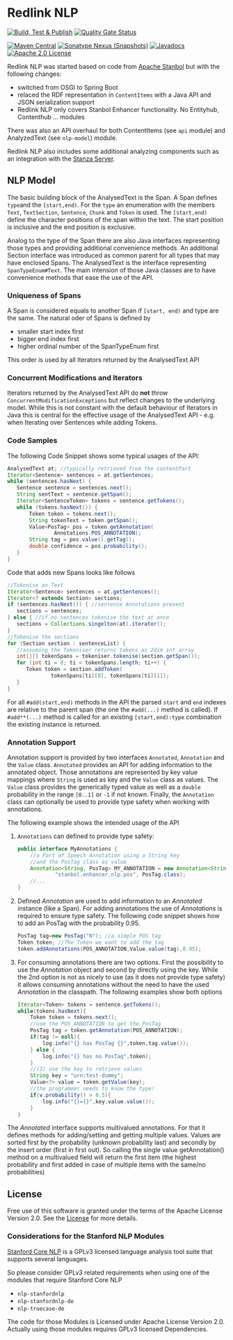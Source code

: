 # Redlink NLP

[![Build, Test & Publish](https://github.com/redlink-gmbh/redlink-nlp/actions/workflows/maven-build-and-deploy.yaml/badge.svg)](https://github.com/redlink-gmbh/redlink-nlp/actions/workflows/maven-build-and-deploy.yaml)
[![Quality Gate Status](https://sonarcloud.io/api/project_badges/measure?project=redlink-gmbh_redlink-nlp&metric=alert_status)](https://sonarcloud.io/dashboard?id=redlink-gmbh_redlink-nlp)

[![Maven Central](https://img.shields.io/maven-central/v/io.redlink.nlp/redlink-nlp.png)](https://search.maven.org/#search%7Cga%7C1%7Cg%3A%22io.redlink.nlp%22)
[![Sonatype Nexus (Snapshots)](https://img.shields.io/nexus/s/https/oss.sonatype.org/io.redlink.nlp/redlink-nlp.png)](https://oss.sonatype.org/#nexus-search;gav~io.redlink.nlp~~~~)
[![Javadocs](https://www.javadoc.io/badge/io.redlink.nlp/redlink-nlp.svg)](https://www.javadoc.io/doc/io.redlink.nlp/redlink-nlp)
[![Apache 2.0 License](https://img.shields.io/github/license/redlink-gmbh/redlink-nlp.svg)](https://www.apache.org/licenses/LICENSE-2.0)

Redlink NLP was started based on code from [Apache Stanbol](https://stanbol.apache.org/) but with
the following changes:

* switched from OSGI to Spring Boot
* relaced the RDF representation in `ContentItems` with a Java API and JSON serialization support
* Redlink NLP only covers Stanbol Enhancer functionality. No Entityhub, Contenthub ... modules

There was also an API overhaul for both ContentItems (see `api` module) and AnalyzedText (see `nlp-model`) module.

Redlink NLP also includes some additional analyzing components such as an integration with the 
[Stanza Server](https://github.com/redlink-gmbh/stanza-server).

## NLP Model

The basic building block of the AnalysedText is the Span. A Span defines `type`and the `[start,end)`. For the `type` an
enumeration with the members `Text`, `TextSection`, `Sentence`, `Chunk` and `Token` is used. The `[start,end)` define
the character positions of the span within the text. The start position is inclusive and the end position is exclusive.

Analog to the type of the Span there are also Java interfaces representing those types and providing additional
convenience methods. An additional Section interface was introduced as common parent for all types that may have
enclosed Spans. The AnalysedText is the interface representing `SpanTypeEnum#Text`. The main intension of those Java
classes are to have convenience methods that ease the use of the API.

### Uniqueness of Spans

A Span is considered equals to another Span if `[start, end)` and type are the same. The natural oder of Spans is defined
by

* smaller start index first
* bigger end index first
* higher ordinal number of the SpanTypeEnum first

This order is used by all Iterators returned by the AnalysedText API

### Concurrent Modifications and Iterators

Iterators returned by the AnalysedText API do __not__ throw `ConcurrentModificationExceptions` but reflect changes to
the underlying model. While this is not constant with the default behaviour of Iterators in Java this is central for
the effective usage of the AnalysedText API - e.g. when Iterating over Sentences while adding Tokens.

### Code Samples

The following Code Snippet shows some typical usages of the API:

```java
AnalysedText at; //typically retrieved from the contentPart
Iterator<Sentence> sentences = at.getSentences;
while (sentences.hasNext) {
   Sentence sentence = sentences.next();
   String sentText = sentence.getSpan();
   Iterator<SentenceToken> tokens = sentence.getTokens();
   while (tokens.hasNext()) {
       Token token = tokens.next();
       String tokenText = token.getSpan();
       Value<PosTag> pos = token.getAnnotation(
               Annotations.POS_ANNOTATION);
       String tag = pos.value().getTag();
       double confidence = pos.probability();
   }
}
```

Code that adds new Spans looks like follows

```java
//Tokenise an Text
Iterator<Sentence> sentences = at.getSentences();
Iterator<? extends Section> sections;
if (sentences.hasNext()) { //sentence Annotations present
   sections = sentences;
} else { //if no sentences tokenise the text at once
   sections = Collections.singelton(at).iterator();
}
//Tokenise the sections
for (Section section : sentenceList) {
   //assuming the Tokeniser returns tokens as 2dim int array
   int[][] tokenSpans = tokeniser.tokenise(section.getSpan());
   for (int ti = 0; ti < tokenSpans.length; ti++) {
      Token token = section.addToken(
              tokenSpans[ti][0], tokenSpans[ti][1]);
   }
}
```

For all `#add(start,end)` methods in the API the parsed `start` and `end` indexes are relative to the parent span (the
one the `#add(...)` method is called). If `#add**(...)` method is called for an existing `[start,end):type` combination the
existing instance is returned.

### Annotation Support

Annotation support is provided by two interfaces `Annotated`, `Annotation` and the `Value` class. `Annotated` provides
an API for adding information to the annotated object. Those annotations are represented by key value mappings
where `String` is used as key and the `Value` class as values. The `Value` class provides the generically typed value as
well as a `double` probability in the range `[0..1]` or `-1` if not known. Finally, the `Annotation` class can optionally
be used to provide type safety when working with annotations.

The following example shows the intended usage of the API

1. `Annotations` can defined to provide type safety:

   ```java
   public interface MyAnnotations {
       //a Part of Speech Annotation using a String key
       //and the PosTag class as value
       Annotation<String, PosTag> MY_ANNOTATION = new Annotation<String, My>(
               "stanbol.enhancer.nlp.pos", PosTag.class);
       //...
   }
   ```

2. Defined _Annotation_ are used to add information to an _Annotated_ instance (like a Span). For adding annotations the
   use of _Annotations_ is required to ensure type safety. The following code snippet shows how to add an PosTag with
   the probability 0.95.

   ```java
   PosTag tag=new PosTag("N"); //a simple POS tag
   Token token; //The Token we want to add the tag
   token.addAnnotations(POS_ANNOTATION,Value.value(tag),0.95);
   ```

3. For consuming annotations there are two options. First the possibility to use the _Annotation_ object and second by
   directly using the key. While the 2nd option is not as nicely to use (as it does not provide type safety) it allows
   consuming annotations without the need to have the used _Annotation_ in the classpath. The following examples show
   both options

   ```java
   Iterator<Token> tokens = sentence.getTokens();
   while(tokens.hasNext){
       Token token = tokens.next();
       //use the POS_ANNOTATION to get the PosTag
       PosTag tag = token.getAnnotation(POS_ANNOTATION);
       if(tag != null){
           log.info("{} has PosTag {}",token,tag.value());
       } else {
           log.info("{} has no PosTag",token);
       }
       //(2) use the key to retrieve values
       String key = "urn:test-dummy";
       Value<?> value = token.getValue(key);
       //the programmer needs to know the type!
       if(v.probability() > 0.5){
           log.info("{}={}",key,value.value());
       }
   }
   ```

The _Annotated_ interface supports multivalued annotations. For that it defines methods for adding/setting and getting
multiple values. Values are sorted first by the probability (unknown probability last) and secondly by the insert
order (first in first out). So calling the single value getAnnotation() method on a multivalued field will return the
first item (the highest probability and first added in case of multiple items with the same/no probabilities)

## License

Free use of this software is granted under the terms of the Apache License Version 2.0. See the [License](LICENSE.txt)
for more details.

### Considerations for the Stanford NLP Modules

[Stanford Core NLP](https://stanfordnlp.github.io/CoreNLP/) is a GPLv3 licensed 
language analysis tool suite that supports several languages.

So please consider GPLv3 related requirements when using one of the modules
that require Stanford Core NLP

* `nlp-stanfordnlp`
* `nlp-stanfordnlp-de`
* `nlp-truecase-de`

The code for those Modules is Licensed under Apache License Version 2.0. Actually
using those modules requires GPLv3 licensed Dependencies.



